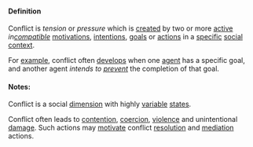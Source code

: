 #### Definition

Conflict is *tension* or *pressure* which is [created](https://github.com/gcassel/Modular-Organization-Terminology/blob/master/terms/create.md) by  two or more [active](https://github.com/gcassel/Modular-Organization-Terminology/blob/master/terms/action.md) *in[compatible](https://github.com/gcassel/Modular-Organization-Terminology/blob/master/terms/compatible.md)* [motivations](https://github.com/gcassel/Modular-Organization-Terminology/blob/master/terms/motivate.md), [intentions](https://github.com/gcassel/Modular-Organization-Terminology/blob/master/terms/intend.md), [goals](https://github.com/gcassel/Modular-Organization-Terminology/blob/master/terms/goal.md) or [actions](https://github.com/gcassel/Modular-Organization-Terminology/blob/master/terms/action.md) in a [specific](https://github.com/gcassel/Modular-Organization-Terminology/blob/master/terms/specific.md) [social](https://github.com/gcassel/Modular-Organization-Terminology/blob/master/terms/social.md) [context](https://github.com/gcassel/Modular-Organization-Terminology/blob/master/terms/context.md).  

For [example](https://github.com/gcassel/Modular-Organization-Terminology/blob/master/terms/example.md), conflict often [develops](https://github.com/gcassel/Modular-Organization-Terminology/blob/master/terms/develop.md) when one [agent](https://github.com/gcassel/Modular-Organization-Terminology/blob/master/terms/agent.md) has a specific goal, and another agent *intends to [prevent](https://github.com/gcassel/Modular-Organization-Terminology/blob/master/terms/prevent.md)* the completion of that goal.   
 
#### Notes:

Conflict is a social [dimension](https://github.com/gcassel/Modular-Organization-Terminology/blob/master/terms/dimension.md) with highly [variable](https://github.com/gcassel/Modular-Organization-Terminology/blob/master/terms/variable.md) [states](https://github.com/gcassel/Modular-Organization-Terminology/blob/master/terms/state.md).  

Conflict often leads to [contention](https://github.com/gcassel/Modular-Organization-Terminology/blob/master/terms/contend.md), [coercion](https://github.com/gcassel/Modular-Organization-Terminology/blob/master/terms/coerce.md), [violence](https://github.com/gcassel/Modular-Organization-Terminology/blob/master/terms/violence.md) and unintentional [damage](https://github.com/gcassel/Modular-Organization-Terminology/blob/master/terms/damage.md).  Such actions may [motivate](https://github.com/gcassel/Modular-Organization-Terminology/blob/master/terms/motivation.md) conflict [resolution](https://github.com/gcassel/Modular-Organization-Terminology/blob/master/terms/resolve.md) and [mediation](https://github.com/gcassel/Modular-Organization-Terminology/blob/master/terms/media.md) actions.
